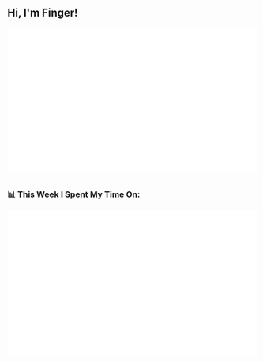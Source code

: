 <h2> Hi, I'm Finger!</h2>

<img align="right" src="https://raw.githubusercontent.com/spianmo/github-stats/master/generated/overview.svg#gh-light-mode-only">

<!-- <img align="right" height="160em" src="https://github-readme-stats-eight-theta.vercel.app/api/top-langs/?username=spianmo&layout=compact&langs_count=8&theme=algolia"/>	 -->
	
```go
package main

type Me struct {
	Name   string
	Job    string
	Code   string
	Skills string
}

func main() {
	me := &Me{
		Name:   "Finger",
		Job:    "Client-side Engineer",
		Code:   "Java, Kotlin, C#, Rust and C++ and Others",
		Skills: "Android, Security, Cross-platform client, NLP, CV, ASR ^o^",
	}
	_ = me
}
```


<h3>📊 This Week I Spent My Time On:</h3>
<img align='right' src="https://raw.githubusercontent.com/spianmo/github-stats/master/generated/languages.svg#gh-light-mode-only">

<!--START_SECTION:waka-->

```txt
Java                   13 hrs 53 mins  ███████████▒░░░░░░░░░░░░░   44.72 %
Kotlin                 10 hrs 42 mins  ████████▓░░░░░░░░░░░░░░░░   34.43 %
Prolog                 1 hr 5 mins     █░░░░░░░░░░░░░░░░░░░░░░░░   03.54 %
Shrinker Config File   55 mins         ▓░░░░░░░░░░░░░░░░░░░░░░░░   02.97 %
Gradle                 45 mins         ▓░░░░░░░░░░░░░░░░░░░░░░░░   02.43 %
```

<!--END_SECTION:waka-->
